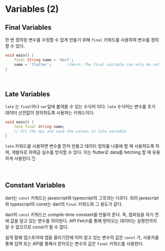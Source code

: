 # Variables (2)

## Final Variables 

한 번 정의된 변수를 수정할 수 없게 만들기 위해 `final` 키워드를 사용하여 변수를 정의할 수 있다. 
```dart
void main() {
    final String name = 'dart';
    name = 'flutter';       //Warn: The final vairable can only be set once.
}
```

<br/>

## Late Variables

`late` 는 `final`이나 `var`앞에 붙여쓸 수 있는 수식어 이다.
`late` 수식어는 변수를 초기 데이터 선언없이 정의하도록 사용하는 키워드이다.

```dart
void main() {
    late final String name;
    // hit the api and save the values in late variable
}
```

`late` 키워드를 사용하면 변수를 먼저 만들고 데이터 정의를 나중에 할 때 사용하도록 하여,
개발자로 하여금 실수를 방지할 수 있다.
이는 flutter로 data를 fetching 할 때 유용하게 사용된다.👌

<br/>

## Constant Variables

dart는 `const` 키워드는 javascript와 typescript의 그것과는 다르다. 
되려 javascript와 typescript의 const는 dart의 `final` 키워드와 그 용도가 같다.

dart의 `const` 키워드는 compile-time constant를 만들어 준다.
즉, 컴파일을 하기 전에 값을 알고 있는 변수를 의미한다. API Fetch를 통해 받아오는 데이터는 실행전까지 알 수 없으므로 const가 될 수 없다.

쉽게 말해 앱스토어에 앱을 올리기전에 이미 알고 있는 변수의 값은 `const` 가, 사용자를 통해 입력 또는 API를 통해서 받아오는 변수의 값은 `final` 키워드를 사용한다.
